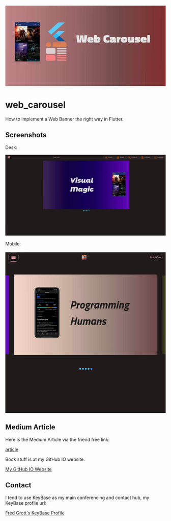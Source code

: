 ![repo header](./media/repo-image-header.jpg)

# web_carousel

How to implement a Web Banner the right way in Flutter.

## Screenshots

Desk:

![desk](./media/web-carousel-desk.png)

Mobile:

![mobile](./media/web-carousel-mobile.png)

## Medium Article

Here is the Medium Article via the friend free link:

[article](https://fredgrott.medium.com/a-flutter-web-banner-the-right-way-6537f5624307?sk=a86811c87895b51df541fdf96bf29405)

Book stuff is at my GitHub IO website:

[My GitHub IO Website](https://fredgrott.github.io)



## Contact

I tend to use KeyBase as my main conferencing and contact hub, my KeyBase profile url:

[Fred Grott's KeyBase Profile](https://keybase.io/fredgrott)

